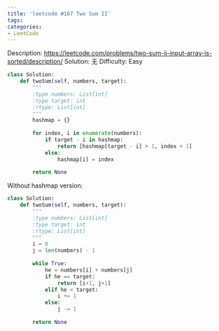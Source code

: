 ```yaml
---
title: 'leetcode #167 Two Sum II'
tags:
categories:
- LeetCode
---
```


Description: https://leetcode.com/problems/two-sum-ii-input-array-is-sorted/description/
Solution: 无
Difficulty: Easy

```python
class Solution:
    def twoSum(self, numbers, target):
        """
        :type numbers: List[int]
        :type target: int
        :rtype: List[int]
        """
        hashmap = {}
        
        for index, i in enumerate(numbers):
            if target - i in hashmap:
                return [hashmap[target - i] + 1, index + 1]
            else:
                hashmap[i] = index
                
        return None
```

Without hashmap version:
```python
class Solution:
    def twoSum(self, numbers, target):
        """
        :type numbers: List[int]
        :type target: int
        :rtype: List[int]
        """
        i = 0
        j = len(numbers) - 1
        
        while True:
            he = numbers[i] + numbers[j]
            if he == target:
                return [i+1, j+1]
            elif he < target:
                i += 1
            else:
                j -= 1
        
        return None
```